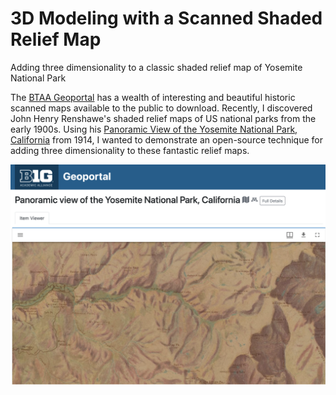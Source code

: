 # 3D Modeling with a Scanned Shaded Relief Map
Adding three dimensionality to a classic shaded relief map of Yosemite National Park

The [BTAA Geoportal](https://geo.btaa.org/) has a wealth of interesting and beautiful historic scanned maps available to the public to download. Recently, I discovered John Henry Renshawe's shaded relief maps of US national parks from the early 1900s. Using his [Panoramic View of the Yosemite National Park, California](https://geo.btaa.org/catalog/p16022coll230:2495) from 1914, I wanted to demonstrate an open-source technique for adding three dimensionality to these fantastic relief maps.

![Panoramic View of the Yosemite National Park](screenshots/1_yosemite.png)